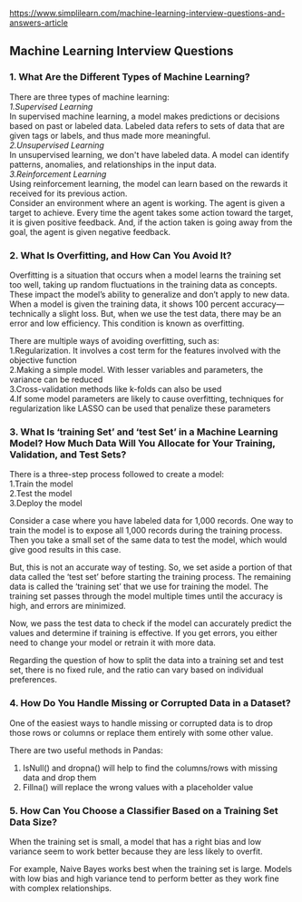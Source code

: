 https://www.simplilearn.com/machine-learning-interview-questions-and-answers-article

## Machine Learning Interview Questions
### 1. What Are the Different Types of Machine Learning?
There are three types of machine learning:  
*1.Supervised Learning*  
In supervised machine learning, a model makes predictions or decisions based on past or labeled data. Labeled data refers to sets of data that are given tags or labels, and thus made more meaningful.  
*2.Unsupervised Learning*  
In unsupervised learning, we don't have labeled data. A model can identify patterns, anomalies, and relationships in the input data.  
*3.Reinforcement Learning*  
Using reinforcement learning, the model can learn based on the rewards it received for its previous action.   
Consider an environment where an agent is working. The agent is given a target to achieve. Every time the agent takes some action toward the target, it is given positive feedback. And, if the action taken is going away from the goal, the agent is given negative feedback. 
### 2. What Is Overfitting, and How Can You Avoid It? 
Overfitting is a situation that occurs when a model learns the training set too well, taking up random fluctuations in the training data as concepts. These impact the model’s ability to generalize and don’t apply to new data.   
When a model is given the training data, it shows 100 percent accuracy—technically a slight loss. But, when we use the test data, there may be an error and low efficiency. This condition is known as overfitting.  

There are multiple ways of avoiding overfitting, such as:  
1.Regularization. It involves a cost term for the features involved with the objective function  
2.Making a simple model. With lesser variables and parameters, the variance can be reduced  
3.Cross-validation methods like k-folds can also be used  
4.If some model parameters are likely to cause overfitting, techniques for regularization like LASSO can be used that penalize these parameters  
### 3. What Is ‘training Set’ and ‘test Set’ in a Machine Learning Model? How Much Data Will You Allocate for Your Training, Validation, and Test Sets?
There is a three-step process followed to create a model:  
1.Train the model  
2.Test the model   
3.Deploy the model  

Consider a case where you have labeled data for 1,000 records. One way to train the model is to expose all 1,000 records during the training process. Then you take a small set of the same data to test the model, which would give good results in this case.

But, this is not an accurate way of testing. So, we set aside a portion of that data called the ‘test set’ before starting the training process. The remaining data is called the ‘training set’ that we use for training the model. The training set passes through the model multiple times until the accuracy is high, and errors are minimized.

Now, we pass the test data to check if the model can accurately predict the values and determine if training is effective. If you get errors, you either need to change your model or retrain it with more data.

Regarding the question of how to split the data into a training set and test set, there is no fixed rule, and the ratio can vary based on individual preferences. 
### 4. How Do You Handle Missing or Corrupted Data in a Dataset?
One of the easiest ways to handle missing or corrupted data is to drop those rows or columns or replace them entirely with some other value.

There are two useful methods in Pandas:

1. IsNull() and dropna() will help to find the columns/rows with missing data and drop them
2. Fillna() will replace the wrong values with a placeholder value
### 5. How Can You Choose a Classifier Based on a Training Set Data Size?
When the training set is small, a model that has a right bias and low variance seem to work better because they are less likely to overfit. 

For example, Naive Bayes works best when the training set is large. Models with low bias and high variance tend to perform better as they work fine with complex relationships.
